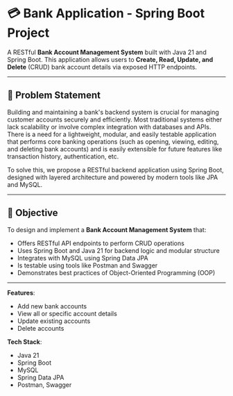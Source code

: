 # 💳 Bank Application - Spring Boot Project

A RESTful **Bank Account Management System** built with Java 21 and Spring Boot. This application allows users to **Create, Read, Update, and Delete** (CRUD) bank account details via exposed HTTP endpoints.

---

## 🧠 Problem Statement

Building and maintaining a bank's backend system is crucial for managing customer accounts securely and efficiently. Most traditional systems either lack scalability or involve complex integration with databases and APIs. There is a need for a lightweight, modular, and easily testable application that performs core banking operations (such as opening, viewing, editing, and deleting bank accounts) and is easily extensible for future features like transaction history, authentication, etc.

To solve this, we propose a RESTful backend application using Spring Boot, designed with layered architecture and powered by modern tools like JPA and MySQL.

---

## 🎯 Objective

To design and implement a **Bank Account Management System** that:
- Offers RESTful API endpoints to perform CRUD operations
- Uses Spring Boot and Java 21 for backend logic and modular structure
- Integrates with MySQL using Spring Data JPA
- Is testable using tools like Postman and Swagger
- Demonstrates best practices of Object-Oriented Programming (OOP)

---

**Features**:
- Add new bank accounts
- View all or specific account details
- Update existing accounts
- Delete accounts

**Tech Stack**:
- Java 21
- Spring Boot
- MySQL
- Spring Data JPA
- Postman, Swagger

